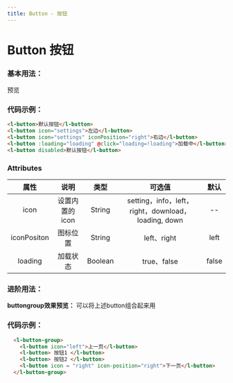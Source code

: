 ```yaml
---
title: Button - 按钮
---
```


# Button 按钮

### 基本用法：

预览

<ClientOnly>
<ButtonDemo></ButtonDemo>
</ClientOnly>

### 代码示例：

``` html
<l-button>默认按钮</l-button>
<l-button icon="settings">左边</l-button>
<l-button icon="settings" iconPosition="right">右边</l-button>
<l-button :loading="loading" @click="loading=!loading">加载中</l-button> <!-- loading:true -->
<l-button disabled>默认按钮</l-button>  
```

### Attributes


|     属性       |   说明    |  类型    |  可选值         |  默认  |
|:--------------:|:-------:|:--------:|:--------------:|:-----------:|
|   icon         |设置内置的icon|String      | setting，info，left，right，download，loading, down |  --    |
| iconPositon    | 图标位置   |String   |    left、right |  left       |
| loading        | 加载状态   |Boolean   |    true、false |  false      |



### 进阶用法：

**buttongroup效果预览：** 可以将上述button组合起来用

<ClientOnly>
<ButtonGroupDemo></ButtonGroupDemo>
</ClientOnly>

### 代码示例：

``` html
  <l-button-group>
    <l-button icon="left">上一页</l-button>
    <l-button> 按钮1 </l-button>
    <l-button> 按钮2 </l-button>
    <l-button icon = "right" icon-position="right">下一页</l-button>
  </l-button-group>
```
